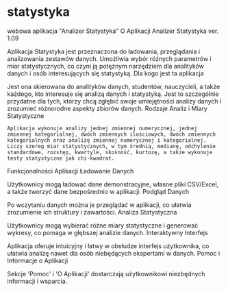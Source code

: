 # statystyka
webowa aplikacja "Analizer Statystyka"
O Aplikacji Analizer Statystyka ver. 1.09

Aplikacja Statystyka jest przeznaczona do ładowania, przeglądania i analizowania zestawów danych. Umożliwia wybór różnych parametrów i miar statystycznych, co czyni ją potężnym narzędziem dla analityków danych i osób interesujących się statystyką.
Dla kogo jest ta aplikacja

Jest ona skierowana do analityków danych, studentów, nauczycieli, a także każdego, kto interesuje się analizą danych i statystyką. Jest to szczególnie przydatne dla tych, którzy chcą zgłębić swoje umiejętności analizy danych i zrozumieć różnorodne aspekty zbiorów danych.
Rodzaje Analiz i Miary Statystyczne

    Aplikacja wykonuje analizy jednej zmiennej numerycznej, jednej zmiennej kategorialnej, dwóch zmiennych ilościowych, dwóch zmiennych kategorialnych oraz analizę zmiennej numerycznej i kategorialnej.
    Liczy szereg miar statystycznych, w tym średnią, medianę, odchylenie standardowe, rozstęp, kwartyle, skośność, kurtozę, a także wykonuje testy statystyczne jak chi-kwadrat.

Funkcjonalności Aplikacji
Ładowanie Danych

Użytkownicy mogą ładować dane demonstracyjne, własne pliki CSV/Excel, a także tworzyć dane bezpośrednio w aplikacji.
Podgląd Danych

Po wczytaniu danych można je przeglądać w aplikacji, co ułatwia zrozumienie ich struktury i zawartości.
Analiza Statystyczna

Użytkownicy mogą wybierać różne miary statystyczne i generować wykresy, co pomaga w głębszej analizie danych.
Interaktywny Interfejs

Aplikacja oferuje intuicyjny i łatwy w obsłudze interfejs użytkownika, co ułatwia analizę nawet dla osób niebędących ekspertami w danych.
Pomoc i Informacje o Aplikacji

Sekcje 'Pomoc' i 'O Aplikacji' dostarczają użytkownikowi niezbędnych informacji i wsparcia.
